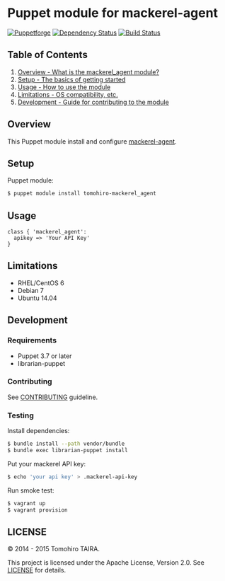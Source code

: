 Puppet module for mackerel-agent
================================================================================

[![Puppetforge](https://img.shields.io/puppetforge/v/tomohiro/mackerel_agent.svg?style=flat-square)](https://forge.puppetlabs.com/tomohiro/mackerel_agent)
[![Dependency Status](https://img.shields.io/gemnasium/Tomohiro/puppet-mackerel_agent.svg?style=flat-square)](https://gemnasium.com/Tomohiro/puppet-mackerel_agent)
[![Build Status](https://img.shields.io/travis/Tomohiro/puppet-mackerel_agent.svg?style=flat-square)](https://travis-ci.org/Tomohiro/puppet-mackerel_agent)


Table of Contents
--------------------------------------------------------------------------------

1. [Overview - What is the mackerel_agent module?](#overview)
2. [Setup - The basics of getting started](#setup)
3. [Usage - How to use the module](#usage)
4. [Limitations - OS compatibility, etc.](#limitations)
5. [Development - Guide for contributing to the module](#development)


Overview
--------------------------------------------------------------------------------

This Puppet module install and configure [mackerel-agent](https://github.com/mackerelio/mackerel-agent).


Setup
--------------------------------------------------------------------------------

Puppet module:

```sh
$ puppet module install tomohiro-mackerel_agent
```


Usage
--------------------------------------------------------------------------------

```puppet
class { 'mackerel_agent':
  apikey => 'Your API Key'
}
```


Limitations
--------------------------------------------------------------------------------

- RHEL/CentOS 6
- Debian 7
- Ubuntu 14.04


Development
--------------------------------------------------------------------------------

### Requirements

- Puppet 3.7 or later
- librarian-puppet


### Contributing

See [CONTRIBUTING](CONTRIBUTING.md) guideline.


### Testing

Install dependencies:

```sh
$ bundle install --path vendor/bundle
$ bundle exec librarian-puppet install
```

Put your mackerel API key:

```sh
$ echo 'your api key' > .mackerel-api-key
```

Run smoke test:

```sh
$ vagrant up
$ vagrant provision
```


LICENSE
--------------------------------------------------------------------------------

&copy; 2014 - 2015 Tomohiro TAIRA.

This project is licensed under the Apache License, Version 2.0.
See [LICENSE](LICENSE) for details.
